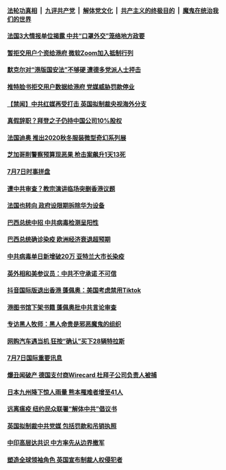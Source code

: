 ####  [法轮功真相](../../../../basic/blob/master/README.md?t=07081531) &nbsp;|&nbsp; [九评共产党](../../../../9ping.md/blob/master/README.md?t=07081531) &nbsp;|&nbsp; [解体党文化](../../../../jtdwh.md/blob/master/README.md?t=07081531)  &nbsp;|&nbsp; [共产主义的终极目的](../../../../gczydzjmd.md/blob/master/README.md?t=07081531) &nbsp;|&nbsp; [魔鬼在统治我们的世界](../../../../mgztzwmdsj.md/blob/master/README.md?t=07081531) 

#### [法国3大情报单位揭露 中共“口罩外交”笼络地方政要](../pages/prog202/a102888594.md?t=07081531) 

#### [暂拒交用户个资给港府 微软Zoom加入抵制行列](../pages/prog202/a102888556.md?t=07081531) 

#### [默克尔对“港版国安法”不够硬 遭德多党派人士抨击](../pages/prog202/a102888544.md?t=07081531) 


#### [推特脸书拒交用户数据给港府 党媒威胁罚款停业](../pages/prog202/a102888413.md?t=07081531) 

#### [【禁闻】中共红媒再受打击 英国拟制裁央视海外分支](../pages/prog202/a102888334.md?t=07081531) 

#### [真假辞职？拜登之子仍持中国公司10%股权](../pages/prog202/a102887933.md?t=07081531) 

#### [法国迪奥 推出2020秋冬服装微型奇幻系列展](../pages/prog202/a102888297.md?t=07081531) 

#### [芝加哥削警察预算现恶果 枪击案飙升1天13死](../pages/prog202/a102887135.md?t=07081531) 

#### [7月7日时事拼盘](../pages/prog202/a102888285.md?t=07081531) 

#### [遭中共审查？教宗演讲临场突删香港议题](../pages/prog202/a102888245.md?t=07081531) 

#### [法国也转向 政府设限期拆除华为设备](../pages/prog202/a102888257.md?t=07081531) 

#### [巴西总统中招 中共病毒检测呈阳性](../pages/prog202/a102888233.md?t=07081531) 

#### [巴西总统确诊染疫 欧洲经济衰退超预期](../pages/prog202/a102888224.md?t=07081531) 


#### [中共病毒单日新增破20万 亚特兰大市长染疫](../pages/prog202/a102888096.md?t=07081531) 

#### [英外相和美参议员：中共不守承诺 不可信](../pages/prog202/a102888112.md?t=07081531) 

#### [抖音国际版退出香港 蓬佩奥：美国考虑禁用Tiktok](../pages/prog202/a102888093.md?t=07081531) 

#### [港图书馆下架书籍 蓬佩奥批中共言论审查](../pages/prog202/a102888070.md?t=07081531) 

#### [专访黑人牧师：黑人命贵是邪恶魔鬼的组织](../pages/prog202/a102888040.md?t=07081531) 


#### [网购汽车遇当机 狂按“确认”买下28辆特拉斯](../pages/prog202/a102887957.md?t=07081531) 

#### [7月7日国际重要讯息](../pages/prog202/a102887902.md?t=07081531) 

#### [爆丑闻破产 德国支付商Wirecard 杜拜子公司负责人被捕](../pages/prog202/a102887838.md?t=07081531) 

#### [日本九州降下惊人雨量 熊本罹难者增至41人](../pages/prog202/a102887768.md?t=07081531) 

#### [远离瘟疫 纽约民众联署“解体中共”倡议书](../pages/prog202/a102887765.md?t=07081531) 

#### [英国拟制裁中共党媒 包括罚款和吊销执照](../pages/prog202/a102887711.md?t=07081531) 

#### [中印高层达共识 中方率先从边界撤军](../pages/prog202/a102887377.md?t=07081531) 


#### [塑造全球领袖角色 英国宣布制裁人权侵犯者](../pages/prog202/a102887469.md?t=07081531) 

